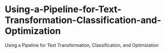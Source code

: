 # Using-a-Pipeline-for-Text-Transformation-Classification-and-Optimization
Using a Pipeline for Text Transformation, Classification, and Optimization
